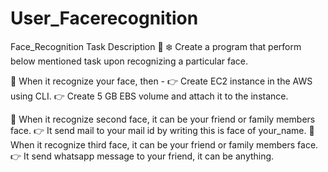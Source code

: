 # User_Facerecognition
Face_Recognition
Task Description 📄 ❄️ Create a program that perform below mentioned task upon recognizing a particular face.

📌 When it recognize your face, then - 👉 Create EC2 instance in the AWS using CLI. 👉 Create 5 GB EBS volume and attach it to the instance.

📌 When it recognize second face, it can be your friend or family members face. 👉 It send mail to your mail id by writing this is face of your_name. 📌 When it recognize third face, it can be your friend or family members face. 👉 It send whatsapp message to your friend, it can be anything.
